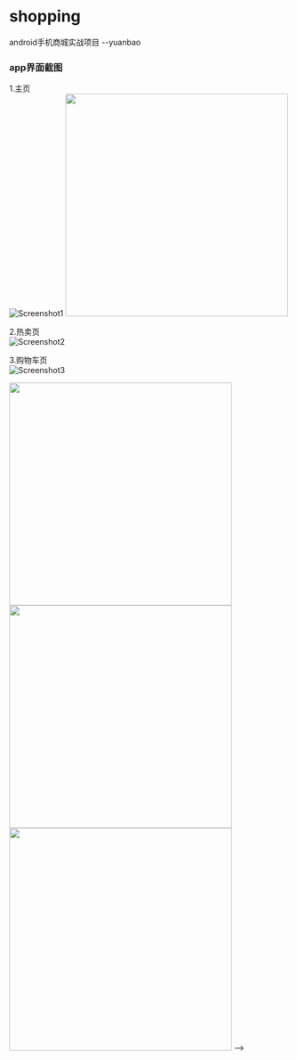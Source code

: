 # shopping
android手机商城实战项目  --yuanbao

### app界面截图
1.主页  
   ![Screenshot1](./yb_images/Screenshot_1.png)
   <img src="./yb_images/Screenshot_1.png" width="400px" /> 

2.热卖页  
  ![Screenshot2](./yb_images/Screenshot_2.png)

3.购物车页  
  ![Screenshot3](./yb_images/Screenshot_3.png)


  
<!-->
<img src="https://note.youdao.com/yws/public/resource/788e5edd6beecc09ba36ae0fc7c33223/xmlnote/E20A7529911340E39C4C3F09754444C5/1810" width="400px" /> 
<img src="https://note.youdao.com/yws/public/resource/788e5edd6beecc09ba36ae0fc7c33223/xmlnote/C12B1504C48F4666BDEA6813AC254E96/1795" width="400px" />  
<img src="https://note.youdao.com/yws/public/resource/788e5edd6beecc09ba36ae0fc7c33223/xmlnote/BD085F59768246C9BFE280105C208983/1800" width="400px" />  
-->

 




